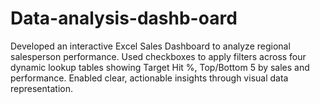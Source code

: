 # Data-analysis-dashb-oard
Developed an interactive Excel Sales Dashboard to analyze regional salesperson performance. Used checkboxes to apply filters across four dynamic lookup tables showing Target Hit %, Top/Bottom 5 by sales and performance. Enabled clear, actionable insights through visual data representation.
